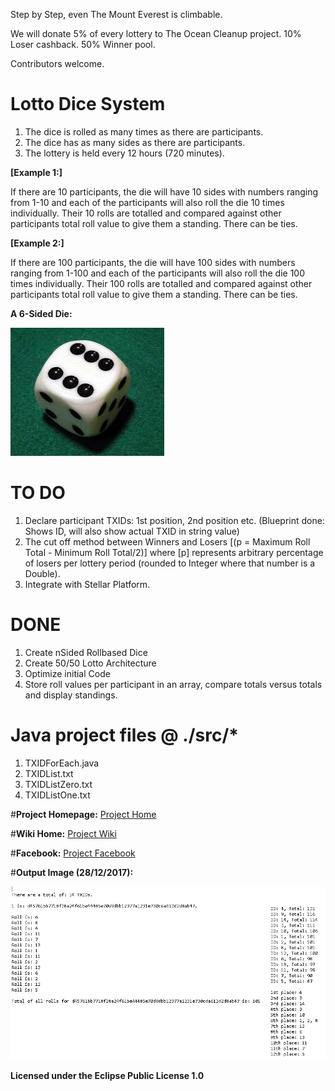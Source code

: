 Step by Step, even The Mount Everest is climbable.

We will donate 5% of every lottery to The Ocean Cleanup project. 10% Loser cashback. 50% Winner pool.

Contributors welcome.

# Lotto Dice System

1. The dice is rolled as many times as there are participants.
2. The dice has as many sides as there are participants. 
3. The lottery is held every 12 hours (720 minutes).


**[Example 1:]** 

If there are 10 participants, the die will have 10 sides with numbers ranging from 1-10 and each of the participants will also roll the die 10 times individually. Their 10 rolls are totalled and compared against other participants total roll value to give them a standing. There can be ties.

**[Example 2:]** 

If there are 100 participants, the die will have 100 sides with numbers ranging from 1-100 and each of the participants will also roll the die 100 times individually. Their 100 rolls are totalled and compared against other participants total roll value to give them a standing. There can be ties.

**A 6-Sided Die:**

<img src="img/a%20die.jfif" class="inline"/>


# TO DO

1. Declare participant TXIDs: 1st position, 2nd position etc. (Blueprint done: Shows ID, will also show actual TXID in string value)
2. The cut off method between Winners and Losers [(p = Maximum Roll Total - Minimum Roll Total/2)] where [p] represents arbitrary percentage of losers per lottery period (rounded to Integer where that number is a Double).
3. Integrate with Stellar Platform.

# DONE

1. Create nSided Rollbased Dice
2. Create 50/50 Lotto Architecture
3. Optimize initial Code
4. Store roll values per participant in an array, compare totals versus totals and display standings.



# Java project files @ ./src/*

1. TXIDForEach.java
2. TXIDList.txt
3. TXIDListZero.txt
4. TXIDListOne.txt


#**Project Homepage:** <a href="https://peruzee.github.io/PlanetFunderDiceLotto/">Project Home</a>

#**Wiki Home:** <a href="https://github.com/PeruZee/PlanetFunderDiceLotto/wiki">Project Wiki</a>

#**Facebook:** <a href="https://www.facebook.com/PlanetFunderInitiative/">Project Facebook</a>

#**Output Image (28/12/2017):** 

<img src="img/PlanetFunderOP.png" class="inline"/>

**Licensed under the Eclipse Public License 1.0**
